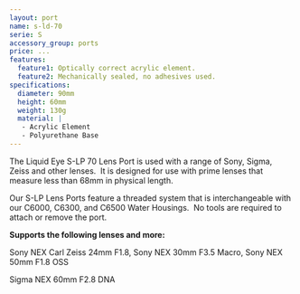 ```yaml
---
layout: port
name: s-ld-70
serie: S
accessory_group: ports
price: ...
features:
  feature1: Optically correct acrylic element.
  feature2: Mechanically sealed, no adhesives used.
specifications:
  diameter: 90mm
  height: 60mm
  weight: 130g
  material: |
   - Acrylic Element
   - Polyurethane Base
---
```

The Liquid Eye S-LP 70 Lens Port is used with a range of Sony, Sigma, Zeiss and other lenses.  It is designed for use with prime lenses that measure less than 68mm in physical length.

Our S-LP Lens Ports feature a threaded system that is interchangeable with our C6000, C6300, and C6500 Water Housings.  No tools are required to attach or remove the port.  

**Supports the following lenses and more:**

Sony NEX Carl Zeiss 24mm F1.8, Sony NEX 30mm F3.5 Macro, Sony NEX 50mm F1.8 OSS

Sigma NEX 60mm F2.8 DNA
